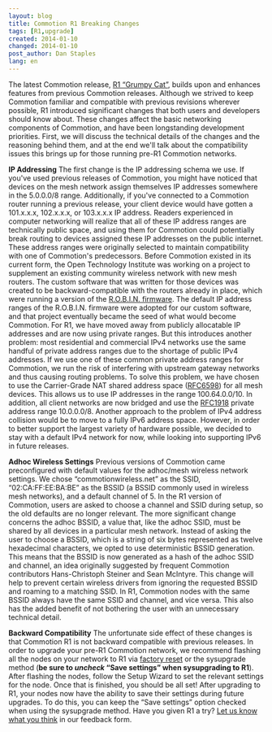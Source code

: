 ```yaml
---
layout: blog
title: Commotion R1 Breaking Changes
tags: [R1,upgrade]
created: 2014-01-10
changed: 2014-01-10
post_author: Dan Staples
lang: en
---
```

  The latest Commotion release, <a href="https://commotionwireless.net/download/routers">R1 “Grumpy Cat”</a>, builds upon and enhances features from previous Commotion releases. Although we strived to keep Commotion familiar and compatible with previous revisions wherever possible, R1 introduced significant changes that both users and developers should know about.<!--more--> These changes affect the basic networking components of Commotion, and have been longstanding development priorities. First, we will discuss the technical details of the changes and the reasoning behind them, and at the end we'll talk about the compatibility issues this brings up for those running pre-R1 Commotion networks.
 
**IP Addressing**
The first change is the IP addressing schema we use. If you've used previous releases of Commotion, you might have noticed that devices on the mesh network assign themselves IP addresses somewhere in the 5.0.0.0/8 range. Additionally, if you've connected to a Commotion router running a previous release, your client device would have gotten a 101.x.x.x, 102.x.x.x, or 103.x.x.x IP address. Readers experienced in computer networking will realize that all of these IP address ranges are technically public space, and using them for Commotion could potentially break routing to devices assigned these IP addresses on the public internet.
These address ranges were originally selected to maintain compatibility with one of Commotion's predecessors. Before Commotion existed in its current form, the Open Technology Institute was working on a project to supplement an existing community wireless network with new mesh routers. The custom software that was written for those devices was created to be backward-compatible with the routers already in place, which were running a version of the <a href="http://robin.forumup.it" target="_blank">R.O.B.I.N. firmware</a>. The default IP address ranges of the R.O.B.I.N. firmware were adopted for our custom software, and that project eventually became the seed of what would become Commotion.
For R1, we have moved away from publicly allocatable IP addresses and are now using private ranges. But this introduces another problem: most residential and commercial IPv4 networks use the same handful of private address ranges due to the shortage of public IPv4 addresses. If we use one of these common private address ranges for Commotion, we run the risk of interfering with upstream gateway networks and thus causing routing problems.
To solve this problem, we have chosen to use the Carrier-Grade NAT shared address space (<a href="http://tools.ietf.org/search/rfc6598" target="_blank">RFC6598</a>) for all mesh devices. This allows us to use IP addresses in the range 100.64.0.0/10. In addition, all client networks are now bridged and use the <a href="http://tools.ietf.org/html/rfc1918" target="_blank">RFC1918</a> private address range 10.0.0.0/8.
Another approach to the problem of IPv4 address collision would be to move to a fully IPv6 address space. However, in order to better support the largest variety of hardware possible, we decided to stay with a default IPv4 network for now, while looking into supporting IPv6 in future releases.
 
**Adhoc Wireless Settings**
Previous versions of Commotion came preconfigured with default values for the adhoc/mesh wireless network settings. We chose “commotionwireless.net” as the SSID, “02:CA:FF:EE:BA:BE” as the BSSID (a BSSID commonly used in wireless mesh networks), and a default channel of 5. In the R1 version of Commotion, users are asked to choose a channel and SSID during setup, so the old defaults are no longer relevant.
The more significant change concerns the adhoc BSSID, a value that, like the adhoc SSID, must be shared by all devices in a particular mesh network. Instead of asking the user to choose a BSSID, which is a string of six bytes represented as twelve hexadecimal characters, we opted to use deterministic BSSID generation. This means that the BSSID is now generated as a hash of the adhoc SSID and channel, an idea originally suggested by frequent Commotion contributors Hans-Christoph Steiner and Sean McIntyre.
This change will help to prevent certain wireless drivers from ignoring the requested BSSID and roaming to a matching SSID. In R1, Commotion nodes with the same BSSID always have the same SSID and channel, and vice versa. This also has the added benefit of not bothering the user with an unnecessary technical detail.
 
**Backward Compatibility**
The unfortunate side effect of these changes is that Commotion R1 is not backward compatible with previous releases. In order to upgrade your pre-R1 Commotion network, we recommend flashing all the nodes on your network to R1 via <a href="https://commotionwireless.net/docs/cck/installing-configuring/install-and-recover-tftp">factory reset</a> or the sysupgrade method (**be sure to *uncheck* “Save settings” when sysupgrading to R1**). After flashing the nodes, follow the Setup Wizard to set the relevant settings for the node. Once that is finished, you should be all set!
After upgrading to R1, your nodes now have the ability to save their settings during future upgrades. To do this, you can keep the “Save settings” option checked when using the sysupgrade method.
Have you given R1 a try? <a href="https://commotionwireless.net/contact">Let us know what you think</a> in our feedback form.
 
